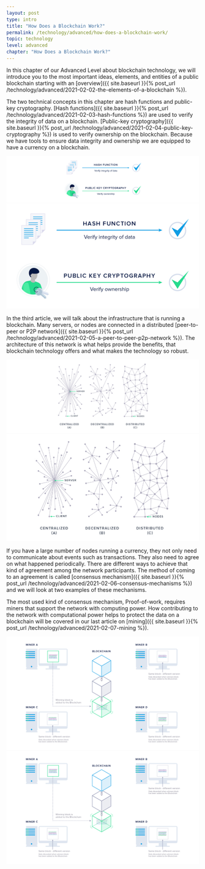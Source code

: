 ```yaml
---
layout: post
type: intro
title: "How Does a Blockchain Work?"
permalink: /technology/advanced/how-does-a-blockchain-work/
topic: technology
level: advanced
chapter: "How Does a Blockchain Work?"
---
```


In this chapter of our Advanced Level about blockchain technology, we will introduce you to the most important ideas, elements, and entities of a public blockchain starting with an [overview]({{ site.baseurl }}{% post_url /technology/advanced/2021-02-02-the-elements-of-a-blockchain %}).

The two technical concepts in this chapter are hash functions and public-key cryptography. [Hash functions]({{ site.baseurl }}{% post_url /technology/advanced/2021-02-03-hash-functions %}) are used to verify the integrity of data on a blockchain. [Public-key cryptography]({{ site.baseurl }}{% post_url /technology/advanced/2021-02-04-public-key-cryptography %}) is used to verify ownership on the blockchain. Because we have tools to ensure data integrity and ownership we are equipped to have a currency on a blockchain.

![How it works](/assets/post_files/technology/advanced/public-key-cryptography/how_it_works_D.jpg)
![How it works](/assets/post_files/technology/advanced/public-key-cryptography/how_it_works_M.jpg)

In the third article, we will talk about the infrastructure that is running a blockchain. Many servers, or nodes are connected in a distributed [peer-to-peer or P2P network]({{ site.baseurl }}{% post_url /technology/advanced/2021-02-05-a-peer-to-peer-p2p-network %}). The architecture of this network is what helps provide the benefits, that blockchain technology offers and what makes the technology so robust.

![P2P network](/assets/post_files/technology/advanced/a-peer-to-peer-p2p-network/central-distri_D.jpg)
![P2P network](/assets/post_files/technology/advanced/a-peer-to-peer-p2p-network/central-distri_M.jpg)

If you have a large number of nodes running a currency, they not only need to communicate about events such as transactions. They also need to agree on what happened periodically. There are different ways to achieve that kind of agreement among the network participants. The method of coming to an agreement is called [consensus mechanism]({{ site.baseurl }}{% post_url /technology/advanced/2021-02-06-consensus-mechanisms %}) and we will look at two examples of these mechanisms.

The most used kind of consensus mechanism, Proof-of-work, requires miners that support the network with computing power. How contributing to the network with computational power helps to protect the data on a blockchain will be covered in our last article on [mining]({{ site.baseurl }}{% post_url /technology/advanced/2021-02-07-mining %}).

![Mining](/assets/post_files/technology/advanced/mining/miner_D.jpg)
![Mining](/assets/post_files/technology/advanced/mining/miner_M.jpg)
